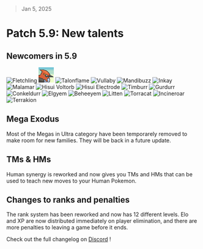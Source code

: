 > Jan 5, 2025

# Patch 5.9: New talents

## Newcomers in 5.9

![Fletchling](https://raw.githubusercontent.com/PMDCollab/SpriteCollab/master/portrait/0661/Normal.png)
![Fletchinder](https://raw.githubusercontent.com/PMDCollab/SpriteCollab/master/portrait/0662/Normal.png)
![Talonflame](https://raw.githubusercontent.com/PMDCollab/SpriteCollab/master/portrait/0663/Normal.png)
![Vullaby](https://raw.githubusercontent.com/PMDCollab/SpriteCollab/master/portrait/0629/Normal.png)
![Mandibuzz](https://raw.githubusercontent.com/PMDCollab/SpriteCollab/master/portrait/0630/Normal.png)
![Inkay](https://raw.githubusercontent.com/PMDCollab/SpriteCollab/master/portrait/0686/Normal.png)
![Malamar](https://raw.githubusercontent.com/PMDCollab/SpriteCollab/master/portrait/0687/Normal.png)
![Hisui Voltorb](https://raw.githubusercontent.com/PMDCollab/SpriteCollab/master/portrait/0100/0001/Normal.png)
![Hisui Electrode](https://raw.githubusercontent.com/PMDCollab/SpriteCollab/master/portrait/0101/0001/Normal.png)
![Timburr](https://raw.githubusercontent.com/PMDCollab/SpriteCollab/master/portrait/0532/Normal.png)
![Gurdurr](https://raw.githubusercontent.com/PMDCollab/SpriteCollab/master/portrait/0533/Normal.png)
![Conkeldurr](https://raw.githubusercontent.com/PMDCollab/SpriteCollab/master/portrait/0534/Normal.png)
![Elgyem](https://raw.githubusercontent.com/PMDCollab/SpriteCollab/master/portrait/0605/Normal.png)
![Beheeyem](https://raw.githubusercontent.com/PMDCollab/SpriteCollab/master/portrait/0606/Normal.png)
![Litten](https://raw.githubusercontent.com/PMDCollab/SpriteCollab/master/portrait/0725/Normal.png)
![Torracat](https://raw.githubusercontent.com/PMDCollab/SpriteCollab/master/portrait/0726/Normal.png)
![Incineroar](https://raw.githubusercontent.com/PMDCollab/SpriteCollab/master/portrait/0727/Normal.png)
![Terrakion](https://raw.githubusercontent.com/PMDCollab/SpriteCollab/master/portrait/0639/Normal.png)

## Mega Exodus

Most of the Megas in Ultra category have been temporarely removed to make room for new families. They will be back in a future update.

## TMs & HMs

Human synergy is reworked and now gives you TMs and HMs that can be used to teach new moves to your Human Pokemon.

## Changes to ranks and penalties

The rank system has been reworked and now has 12 different levels. Elo and XP are now distributed immediately on player elimination, and there are more penalties to leaving a game before it ends.

Check out the full changelog on [Discord](https://discord.com/channels/737230355039387749/737230355039387752/1325576312739336254) !